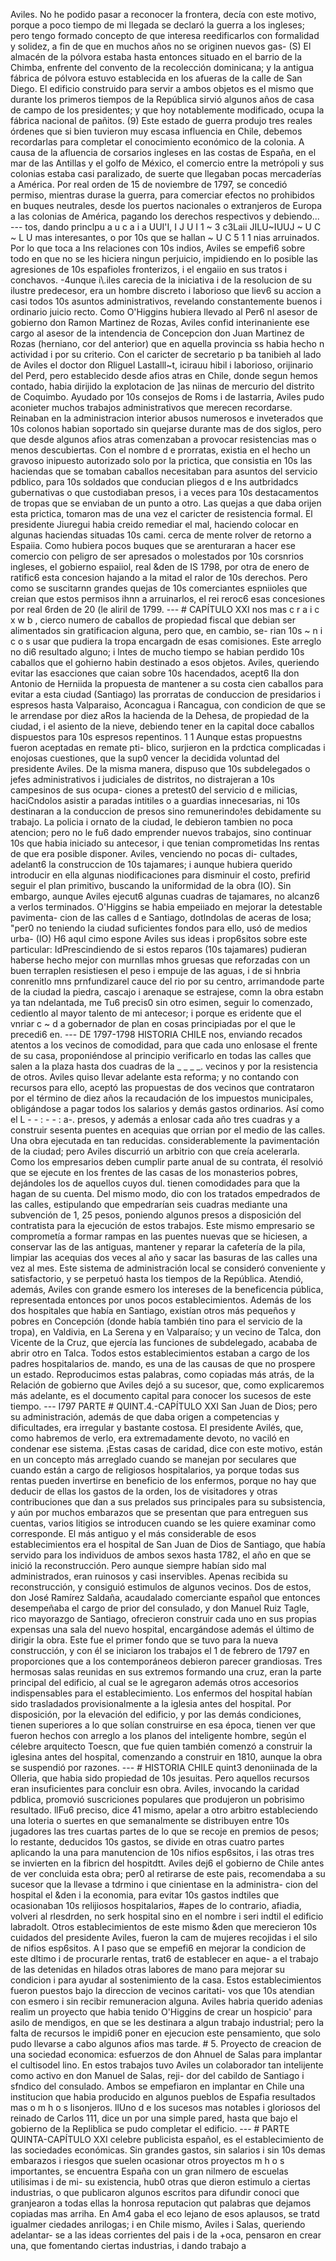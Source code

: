 Aviles. No he podido pasar a reconocer la frontera, decía con este motivo, porque a poco tiempo de mi llegada se declaró la guerra a los ingleses; pero tengo formado concepto de que interesa reedificarlos con formalidad y solidez, a fin de que en muchos años no se originen nuevos gas- (S) El almacén de la pólvora estaba hasta entonces situado en el barrio de la Chimba, enfrente del convento de la recolección dominicana; y la antigua fábrica de pólvora estuvo establecida en los afueras de la calle de San Diego. El edificio construido para servir a ambos objetos es el mismo que durante los primeros tiempos de la República sirvió algunos años de casa de campo de los presidentes; y que hoy notablemente modificado, ocupa la fábrica nacional de pañitos. (9) Este estado de guerra produjo tres reales órdenes que si bien tuvieron muy escasa influencia en Chile, debemos recordarlas para completar el conocimiento económico de la colonia. A causa de la afluencia de corsarios ingleses en las costas de España, en el mar de las Antillas y el golfo de México, el comercio entre la metrópoli y sus colonias estaba casi paralizado, de suerte que llegaban pocas mercaderías a América. Por real orden de 15 de noviembre de 1797, se concedió permiso, mientras durase la guerra, para comerciar efectos no prohibidos en buques neutrales, desde los puertos nacionales o extranjeros de Europa a las colonias de América, pagando los derechos respectivos y debiendo... --- tos, dando princlpu a u c a i a UUI'I, I J U I 1 ~ 3 c3Laii JILU~IUUJ ~ U C ~ L U mas interesantes, o por 10s que se hallan ~ U C 5 1 1 nias arruinados. Por lo que toca a Ins relaciones con 10s indios, Aviles se empefi6 sobre todo en que no se les hiciera ningun perjuicio, impidiendo en lo posible las agresiones de 10s espafioles fronterizos, i el engaiio en sus tratos i conchavos. -4unque i\\.iles carecia de la iniciativa i de la resolucion de su ilustre predecesor, era un hombre discreto i laborioso que liev6 su accion a casi todos 10s asuntos administrativos, revelando constantemente buenos i ordinario juicio recto. Como O'Higgins hubiera llevado al Per6 nl asesor de gobierno don Ramon Martinez de Rozas, Aviles confid interinaniente ese cargo al asesor de la intendencia de Concepcion don Juan Martinez de Rozas (herniano, cor del anterior) que en aquella provincia ss habia hecho n actividad i por su criterio. Con el caricter de secretario p ba tanibieh al lado de Aviles el doctor don Rliguel Lastalll~t, icirauu hibil i laborioso, orijinario del Perd, pero establecido desde afios atras en Chile, donde segun hemos contado, habia dirijido la explotacion de ]as niinas de mercurio del distrito de Coquimbo. Ayudado por 10s consejos de Roms i de Iastarria, Aviles pudo aconieter muchos trabajos administrativos que merecen recordarse. Reinaban en la administracion interior abusos numerosos e inveterados que 10s colonos habian soportado sin quejarse durante mas de dos siglos, pero que desde algunos afios atras comenzaban a provocar resistencias mas o menos descubiertas. Con el nombre d e prorratas, existia en el hecho un gravoso inipuesto autorizado solo por la prictica, que consistia en 10s las haciendas que se tomaban caballos necesitaban para asuntos del servicio pdblico, para 10s soldados que conducian pliegos d e Ins autbridadcs gubernativas o que custodiaban presos, i a veces para 10s destacamentos de tropas que se enviaban de un punto a otro. Las quejas a que daba orijen esta prictica, tomaron mas de una vez el caricter de resistencia formal. El presidente Jiuregui habia creido remediar el mal, haciendo colocar en algunas haciendas situadas 10s cami. cerca de mente rolver de retorno a Espaiia. Como hubiera pocos buques que se arenturaran a hacer ese comercio con peligro de ser apresados o molestados por 10s corsnrios ingleses, el gobierno espaiiol, real &#x26;den de IS 1798, por otra de enero de ratific6 esta concesion hajando a la mitad el ralor de 10s derechos. Pero como se suscitarnn grandes quejas de 10s comerciantes espniioles que creian que estos permisos ihnn a arruinarlos, el rei reroc6 esas concesiones por real 6rden de 20 (le aliril de 1799. --- # CAPÍTULO XXI nos mas c r a i c x w b , cierco numero de caballos de propiedad fiscal que debian ser alimentados sin gratificacion alguna, pero que, en cambio, se- rian 10s ~ n i c o s usar que pudiera la tropa encargadn de esas comisiones. Este arreglo no di6 resultado alguno; i lntes de mucho tiempo se habian perdido 10s caballos que el gohierno habin destinado a esos objetos. Aviles, queriendo evitar las esacciones que caian sobre 10s hacendados, acept6 Ila don Antonio de Herniida la propuesta de mantener a su costa cien caballos para evitar a esta ciudad (Santiago) las prorratas de conduccion de presidarios i espresos hasta Valparaiso, Aconcagua i Rancagua, con condicion de que se le arrendase por diez aRos la hacienda de la Dehesa, de propiedad de la ciudad, i el asiento de la nieve, debiendo tener en la capital doce caballos dispuestos para 10s espresos repentinos. 1 1 Aunque estas propuestns fueron aceptadas en remate pti- blico, surjieron en la prdctica complicadas i enojosas cuestiones, que la sup0 vencer la decidida voluntad del presidente Aviles. De la misma manera, dispuso que 10s subdelegados o jefes administrativos i judiciales de distritos, no distrajeran a 10s campesinos de sus ocupa- ciones a pretest0 del servicio d e milicias, haciCndolos asistir a paradas intitiles o a guardias innecesarias, ni 10s destinaran a la conduccion de presos sino remunerindo!es debidamente su trabajo. La policia i ornato de la ciudad, le debieron tambien no poca atencion; pero no le fu6 dado emprender nuevos trabajos, sino continuar 10s que habia iniciado su antecesor, i que tenian comprometidas Ins rentas de que era posible disponer. Aviles, venciendo no pocas di- cultades, adelant6 la construccion de 10s tajamares; i aunque hubiera querido introducir en ella algunas niodificaciones para disminuir el costo, prefirid seguir el plan primitivo, buscando la uniformidad de la obra (IO). Sin embargo, aunque Aviles ejecut6 algunas cuadras de tajamares, no alcanz6 a verlos terminados. O'Higgins se habia empeiiado en mejorar la detestable pavimenta- cion de las calles d e Santiago, dotlndolas de aceras de losa; "per0 no teniendo la ciudad suficientes fondos para ello, usó de medios urba- (IO) H6 aquI cimo espone Aviles sus ideas i prop6sitos sobre este particular: IdPrescindiendo de si estos reparos (10s tajamares) pudieran haberse hecho mejor con murnllas mhos gruesas que reforzadas con un buen terraplen resistiesen el peso i empuje de las aguas, i de si hnbria conrenitlo mns prnfundizarel cauce del rio por su centro, arrimandode parte de la ciudad la piedra, cascajo i arenaque se estrajese, comn la obra estabn ya tan ndelantada, me Tu6 precis0 sin otro esimen, seguir lo comenzado, cedientlo al mayor talento de mi antecesor; i porque es eridente que el vnriar c ~ d a gobernador de plan en cosas principiadas por el que le precedi6 en. --- DE 1797-1798 HISTORIA CHILE nos, enviando recados atentos a los vecinos de comodidad, para que cada uno enlosase el frente de su casa, proponiéndose al principio verificarlo en todas las calles que salen a la plaza hasta dos cuadras de la _ _ _ _. vecinos y por la resistencia de otros. Aviles quiso llevar adelante esta reforma; y no contando con recursos para ello, aceptó las propuestas de dos vecinos que contrataron por el término de diez años la recaudación de los impuestos municipales, obligándose a pagar todos los salarios y demás gastos ordinarios. Así como el L - - : - - : a-. presos, y además a enlosar cada año tres cuadras y a construir sesenta puentes en acequias que orrian por el medio de las calles. Una obra ejecutada en tan reducidas. considerablemente la pavimentación de la ciudad; pero Aviles discurrió un arbitrio con que creía acelerarla. Como los empresarios deben cumplir parte anual de su contrata, él resolvió que se ejecute en los frentes de las casas de los monasterios pobres, dejándoles los de aquellos cuyos dul. tienen comodidades para que la hagan de su cuenta. Del mismo modo, dio con los tratados empedrados de las calles, estipulando que empedrarían seis cuadras mediante una subvención de 1, 25 pesos, poniendo algunos presos a disposición del contratista para la ejecución de estos trabajos. Este mismo empresario se comprometía a formar rampas en las puentes nuevas que se hiciesen, a conservar las de las antiguas, mantener y reparar la cafetería de la pila, limpiar las acequias dos veces al año y sacar las basuras de las calles una vez al mes. Este sistema de administración local se consideró conveniente y satisfactorio, y se perpetuó hasta los tiempos de la República. Atendió, además, Aviles con grande esmero los intereses de la beneficencia pública, representada entonces por unos pocos establecimientos. Además de los dos hospitales que había en Santiago, existían otros más pequeños y pobres en Concepción (donde había también tino para el servicio de la tropa), en Valdivia, en La Serena y en Valparaíso; y un vecino de Talca, don Vicente de la Cruz, que ejercía las funciones de subdelegado, acababa de abrir otro en Talca. Todos estos establecimientos estaban a cargo de los padres hospitalarios de. mando, es una de las causas de que no prospere un estado. Reproducimos estas palabras, como copiadas más atrás, de la Relación de gobierno que Aviles dejó a su sucesor, que, como explicaremos más adelante, es el documento capital para conocer los sucesos de este tiempo. --- I797 PARTE # QUINT.4.-CAPÍTULO XXI San Juan de Dios; pero su administración, además de que daba origen a competencias y dificultades, era irregular y bastante costosa. El presidente Avilés, que, como habremos de verlo, era extremadamente devoto, no vaciló en condenar ese sistema. ¡Estas casas de caridad, dice con este motivo, están en un concepto más arreglado cuando se manejan por seculares que cuando están a cargo de religiosos hospitalarios, ya porque todas sus rentas pueden invertirse en beneficio de los enfermos, porque no hay que deducir de ellas los gastos de la orden, los de visitadores y otras contribuciones que dan a sus prelados sus principales para su subsistencia, y aún por muchos embarazos que se presentan que para entreguen sus cuentas, varios litigios se introducen cuando se les quiere examinar como corresponde. El más antiguo y el más considerable de esos establecimientos era el hospital de San Juan de Dios de Santiago, que había servido para los individuos de ambos sexos hasta 1782, el año en que se inició la reconstrucción. Pero aunque siempre habían sido mal administrados, eran ruinosos y casi inservibles. Apenas recibida su reconstrucción, y consiguió estimulos de algunos vecinos. Dos de estos, don José Ramírez Saldaña, acaudalado comerciante español que entonces desempeñaba el cargo de prior del consulado, y don Manuel Ruiz Tagle, rico mayorazgo de Santiago, ofrecieron construir cada uno en sus propias expensas una sala del nuevo hospital, encargándose además el último de dirigir la obra. Este fue el primer fondo que se tuvo para la nueva construcción, y con él se iniciaron los trabajos el 1 de febrero de 1797 en proporciones que a los contemporáneos debieron parecer grandiosas. Tres hermosas salas reunidas en sus extremos formando una cruz, eran la parte principal del edificio, al cual se le agregaron además otros accesorios indispensables para el establecimiento. Los enfermos del hospital habían sido trasladados provisionalmente a la iglesia antes del hospital. Por disposición, por la elevación del edificio, y por las demás condiciones, tienen superiores a lo que solían construirse en esa época, tienen ver que fueron hechos con arreglo a los planos del inteligente hombre, según el célebre arquitecto Toescn, que fue quien también comenzó a construir la iglesina antes del hospital, comenzando a construir en 1810, aunque la obra se suspendió por razones. --- # HISTORIA CHILE quint3 denoniinada de la Olleria, que habia sido propiedad de 10s jesuitas. Pero aquellos recursos eran insuficientes para concluir esn obra. Aviles, invocando la caridad pdblica, promovió suscriciones populares que produjeron un pobrisimo resultado. llFu6 preciso, dice 41 mismo, apelar a otro arbitro estableciendo una loteria o suertes en que semanalmente se distribuyen entre 10s jugadores las tres cuartas partes de lo que se recoje en premios de pesos; lo restante, deducidos 10s gastos, se divide en otras cuatro partes aplicando la una para manutencion de 10s nifios esp6sitos, i las otras tres se invierten en la fibricn del hospitdtt. Aviles dej6 el gobierno de Chile antes de ver concluida esta obra; per0 al retirarse de este pais, recomendaba a su sucesor que la llevase a tdrmino i que cinientase en la administra- cion del hospital el &#x26;den i la economia, para evitar 10s gastos indtiles que ocasionaban 10s relijiosos hospitalarios, #apes de lo contrario, afiadia, volveri al rlesdrden, no serk hospital sino en el nombre i seri indtil el edificio labradolt. Otros establecimientos de este mismo &#x26;den que merecieron 10s cuidados del presidente Aviles, fueron la cam de mujeres recojidas i el silo de nifios esp6sitos. A I paso que se empefi6 en mejorar la condicion de este dltimo i de procurarle rentas, trat6 de establecer en aque- a el trabajo de las detenidas en hilados otras labores de mano para mejorar su condicion i para ayudar al sostenimiento de la casa. Estos establecimientos fueron puestos bajo la direccion de vecinos caritati- vos que 10s atendian con esmero i sin recibir remuneracion alguna. Aviles habria querido adenias realim un proyecto que habia tenido O'Higgins de crear un hospicio' para asilo de mendigos, en que se les destinara a algun trabajo industrial; pero la falta de recursos le impidi6 poner en ejecucion este pensamiento, que solo pudo llevarse a cabo algunos afios mas tarde. # 5. Proyecto de creacion de una sociedad economica: esfuerzos de don Ahnuel de Salas para implantar el cultisodel lino. En estos trabajos tuvo Aviles un colaborador tan intelijente como activo en don Manuel de Salas, reji- dor del cabildo de Santiago i sfndico del consulado. Ambos se empefiaron en implantar en Chile una institucion que habia producido en algunos pueblos de Espafia resultados mas o m h o s lisonjeros. llUno d e los sucesos mas notables i gloriosos del reinado de Carlos 111, dice un por una simple pared, hasta que bajo el gobierno de la Repliblica se pudo completar el edificio. --- # PARTE QUINTA-CAPÍTULO XXI celebre publicista español, es el establecimiento de las sociedades económicas. Sin grandes gastos, sin salarios i sin 10s demas embarazos i riesgos que suelen ocasionar otros proyectos m h o s importantes, se encuentra España con un gran nilmero de escuelas utilisimas i de mi- su existencia, hub0 otras que dieron estimulo a ciertas industrias, o que publicaron algunos escritos para difundir conoci que granjearon a todas ellas la honrosa reputacion qut palabras que dejamos copiadas mas arriha. En Am4 gaba el eco lejano de esos aplausos, se tratd igualmer ciedades anrilogas; i en Chile mismo, Aviles i Salas, queriendo adelantar- se a las ideas corrientes del pais i de la +oca, pensaron en crear una, que fomentando ciertas industrias, i dando trabajo a